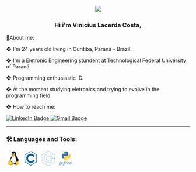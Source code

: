 <div id="header" align="center">
  <img src="https://media.giphy.com/media/cIn5fTcjnKhStIeAef/giphy.gif" width="250"/>
</div>
  
  ###  <div align= "center"> **Hi i'm Vinicius Lacerda Costa**,
 
👤About me:

❖ I'm 24 years old living in Curitiba, Paraná - Brazil.

❖ I'm a Eletronic Engineering stundent at Technological Federal University of Paraná.

❖ Programming enthusiastic :D.

❖ At the moment studying eletronics and trying to evolve in the programming field.
  
❖ How to reach me:<div id="badges">
  <div id="badges">
  <a href="https://www.linkedin.com/in/vin%C3%ADcius-lacerda-11b6521a7/">
    <img src="https://img.shields.io/badge/LinkedIn-blue?style=for-the-badge&logo=linkedin&logoColor=white" alt="LinkedIn Badge"/>
  </a>
  <a href="mailto: viniciuscosta.2014@alunos.utfpr.edu.br">
    <img src="https://img.shields.io/badge/Gmail-red?style=for-the-badge&logo=gmail&logoColor=white" alt="Gmail Badge"/>
  </a>
</div>

---

### :hammer_and_wrench: Languages and Tools:
<div>
  <img src="https://github.com/devicons/devicon/blob/master/icons/linux/linux-original.svg" title="linux" alt="linux" width="40" height="40"/>&nbsp;
  <img src="https://github.com/devicons/devicon/blob/master/icons/c/c-line.svg" title="C" alt="C" width="40" height="40"/>&nbsp;
  <img src="https://github.com/devicons/devicon/blob/master/icons/cplusplus/cplusplus-line.svg" title="c++" alt="c++" width="40" height="40"/>&nbsp;
  <img src="https://github.com/devicons/devicon/blob/master/icons/python/python-original-wordmark.svg" title="Python3" alt="Python3" width="40" height="40"/>&nbsp;
  
  

